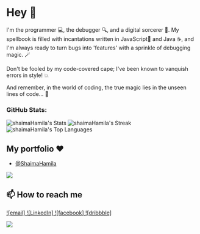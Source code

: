 
# Hey 🐥

I'm the programmer 💻, the debugger 🔍, and a digital sorcerer 🧹. My spellbook is filled with incantations written in JavaScript🚀 and Java ☕, and I'm always ready to turn bugs into 'features' with a sprinkle of debugging magic. 🪄

Don't be fooled by my code-covered cape; I've been known to vanquish errors in style! 💥

And remember, in the world of coding, the true magic lies in the unseen lines of code... 🔮

### GitHub Stats:

![shaimaHamila's Stats](https://github-readme-stats.vercel.app/api?username=shaimaHamila&theme=nightowl&show_icons=true&hide_border=true&count_private=true)
![shaimaHamila's Streak](https://github-readme-streak-stats.herokuapp.com/?user=shaimaHamila&theme=nightowl&hide_border=true)
![shaimaHamila's Top Languages](https://github-readme-stats.vercel.app/api/top-langs/?username=shaimaHamila&theme=nightowl&show_icons=true&hide_border=true&layout=compact)


## My portfolio ❤️
- [@ShaimaHamila](https://shaimahamila.pages.dev/)

![](https://quotes-github-readme.vercel.app/api?type=horizontal&theme=dark)

## 📫 How to reach me
 [![email] ](mailto:2861984+hamilachaima1@gmail.com)
 [![LinkedIn] ](https://www.linkedin.com/in/shaimahamila/) 
 [![facebook] ](https://www.facebook.com/shaimaHamila) 
 [![dribbble] ](https://dribbble.com/shaimaHamila) 

[![](https://visitcount.itsvg.in/api?id=shaimaHamila&label=Profile%20Views&color=7&icon=6&pretty=true)](https://visitcount.itsvg.in)
